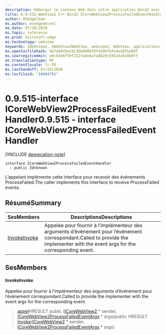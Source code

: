```yaml
---
description: Héberger le contenu Web dans votre application Win32 avec le contrôle Microsoft Edge WebView2
title: 0.9.515-WebView2 C++ Win32 ICoreWebView2ProcessFailedEventHandler
author: MSEdgeTeam
ms.author: msedgedevrel
ms.date: 07/20/2020
ms.topic: reference
ms.prod: microsoft-edge
ms.technology: webview
keywords: IWebView2, IWebView2WebView, webview2, WebView, applications Win32, Win32, Edge, ICoreWebView2, ICoreWebView2Controller, contrôle de navigateur, html Edge
ms.openlocfilehash: 6b7d48fbec0c3bb0008f0f429bf6414ed855a09f
ms.sourcegitcommit: e0cb9e6f59f222fade6afa4829c59524a9a9b9ff
ms.translationtype: MT
ms.contentlocale: fr-FR
ms.lasthandoff: 07/20/2020
ms.locfileid: "10884791"
---
```

# <span data-ttu-id="d0e56-104">0.9.515-interface ICoreWebView2ProcessFailedEventHandler</span><span class="sxs-lookup"><span data-stu-id="d0e56-104">0.9.515 - interface ICoreWebView2ProcessFailedEventHandler</span></span> 

[!INCLUDE [deprecation-note](../../includes/deprecation-note.md)]

```
interface ICoreWebView2ProcessFailedEventHandler
  : public IUnknown
```

<span data-ttu-id="d0e56-105">L’appelant implémente cette interface pour recevoir des événements ProcessFailed.</span><span class="sxs-lookup"><span data-stu-id="d0e56-105">The caller implements this interface to receive ProcessFailed events.</span></span>

## <span data-ttu-id="d0e56-106">Résumé</span><span class="sxs-lookup"><span data-stu-id="d0e56-106">Summary</span></span>

 <span data-ttu-id="d0e56-107">Ses</span><span class="sxs-lookup"><span data-stu-id="d0e56-107">Members</span></span>                        | <span data-ttu-id="d0e56-108">Descriptions</span><span class="sxs-lookup"><span data-stu-id="d0e56-108">Descriptions</span></span>
--------------------------------|---------------------------------------------
[<span data-ttu-id="d0e56-109">Invoke</span><span class="sxs-lookup"><span data-stu-id="d0e56-109">Invoke</span></span>](#invoke) | <span data-ttu-id="d0e56-110">Appelée pour fournir à l’implémenteur des arguments d’événement pour l’événement correspondant.</span><span class="sxs-lookup"><span data-stu-id="d0e56-110">Called to provide the implementer with the event args for the corresponding event.</span></span>

## <span data-ttu-id="d0e56-111">Ses</span><span class="sxs-lookup"><span data-stu-id="d0e56-111">Members</span></span>

#### <span data-ttu-id="d0e56-112">Invoke</span><span class="sxs-lookup"><span data-stu-id="d0e56-112">Invoke</span></span> 

<span data-ttu-id="d0e56-113">Appelée pour fournir à l’implémenteur des arguments d’événement pour l’événement correspondant.</span><span class="sxs-lookup"><span data-stu-id="d0e56-113">Called to provide the implementer with the event args for the corresponding event.</span></span>

> <span data-ttu-id="d0e56-114">[appel](#invoke)HRESULT public ([ICoreWebView2](icorewebview2.md) \* sender, [ICoreWebView2ProcessFailedEventArgs](icorewebview2processfailedeventargs.md) \* args)</span><span class="sxs-lookup"><span data-stu-id="d0e56-114">public HRESULT [Invoke](#invoke)([ICoreWebView2](icorewebview2.md) \* sender, [ICoreWebView2ProcessFailedEventArgs](icorewebview2processfailedeventargs.md) \* args)</span></span>

